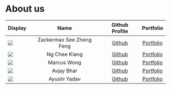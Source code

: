 # About us
Display |    Name    |           Github Profile           | Portfolio 
--------|:----------:|:----------------------------------:|:---------:
![](https://via.placeholder.com/100.png?text=Photo) | Zackermax See Zheng Feng | [Github](https://github.com/Zackermax) | [Portfolio](docs/team/zackermax.md)
![](https://via.placeholder.com/100.png?text=Photo) | Ng Chee Kiang | [Github](https://github.com/CheeKiangg) | [Portfolio](docs/team/CheeKiang.md)
![](https://via.placeholder.com/100.png?text=Photo) | Marcus Wong | [Github](https://github.com/TheDinos) | [Portfolio](docs/team/marcuswong.md)
![](https://via.placeholder.com/100.png?text=Photo) | Avjay Bhar | [Github](https://github.com/Yvorm) | [Portfolio](docs/team/Yvorm.md)
![](https://via.placeholder.com/100.png?text=Photo) | Ayushi Yadav | [Github](https://github.com/ayushi0803) | [Portfolio](docs/team/ayushi.md)
